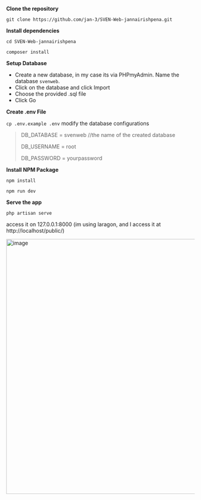 **Clone the repository**

`git clone https://github.com/jan-3/SVEN-Web-jannairishpena.git`

    
**Install dependencies**

`cd SVEN-Web-jannairishpena`

`composer install`


**Setup Database**

- Create a new database, in my case its via PHPmyAdmin. Name the database `svenweb`.
- Click on the database and click Import 
- Choose the provided .sql file
- Click Go


**Create .env File**

`cp .env.example .env`
modify the database configurations

> DB_DATABASE = svenweb  //the name of the created database
> 
> DB_USERNAME = root
> 
> DB_PASSWORD = yourpassword


**Install NPM Package**

`npm install`

`npm run dev`


**Serve the app**

`php artisan serve`

access it on 127.0.0.1:8000
(im using laragon, and I access it at http://localhost/public/)

<img width="1349" height="682" alt="image" src="https://github.com/user-attachments/assets/021d29d2-40a9-453b-8c33-982a243a4853" />


